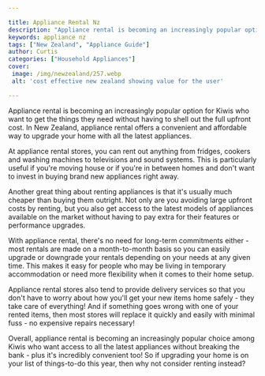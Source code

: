```yaml
---

title: Appliance Rental Nz
description: "Appliance rental is becoming an increasingly popular option for Kiwis who want to get the things they need without having to shell...check it out to learn"
keywords: appliance nz
tags: ["New Zealand", "Appliance Guide"]
author: Curtis
categories: ["Household Appliances"]
cover: 
 image: /img/newzealand/257.webp
 alt: 'cost effective new zealand showing value for the user'

---
```


Appliance rental is becoming an increasingly popular option for Kiwis who want to get the things they need without having to shell out the full upfront cost. In New Zealand, appliance rental offers a convenient and affordable way to upgrade your home with all the latest appliances. 

At appliance rental stores, you can rent out anything from fridges, cookers and washing machines to televisions and sound systems. This is particularly useful if you're moving house or if you're in between homes and don't want to invest in buying brand new appliances right away. 

Another great thing about renting appliances is that it's usually much cheaper than buying them outright. Not only are you avoiding large upfront costs by renting, but you also get access to the latest models of appliances available on the market without having to pay extra for their features or performance upgrades. 

With appliance rental, there's no need for long-term commitments either - most rentals are made on a month-to-month basis so you can easily upgrade or downgrade your rentals depending on your needs at any given time. This makes it easy for people who may be living in temporary accommodation or need more flexibility when it comes to their home setup. 

Appliance rental stores also tend to provide delivery services so that you don't have to worry about how you'll get your new items home safely - they take care of everything! And if something goes wrong with one of your rented items, then most stores will replace it quickly and easily with minimal fuss - no expensive repairs necessary! 

Overall, appliance rental is becoming an increasingly popular choice among Kiwis who want access to all the latest appliances without breaking the bank - plus it's incredibly convenient too! So if upgrading your home is on your list of things-to-do this year, then why not consider renting instead?
